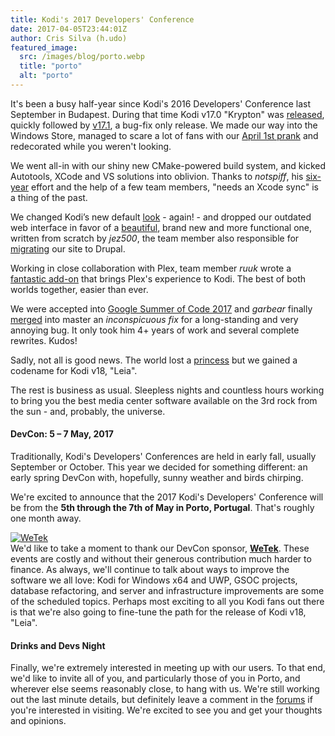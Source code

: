 ```yaml
---
title: Kodi's 2017 Developers' Conference
date: 2017-04-05T23:44:01Z
author: Cris Silva (h.udo)
featured_image:
  src: /images/blog/porto.webp
  title: "porto"
  alt: "porto"
---
```


It's been a busy half-year since Kodi's 2016 Developers' Conference last September in Budapest. During that time Kodi v17.0 "Krypton" was [released](https://kodi.tv/kodi17), quickly followed by [v17.1](https://kodi.tv/download), a bug-fix only release. We made our way into the Windows Store, managed to scare a lot of fans with our [April 1st prank](https://kodi.tv/article/andwere-baaaaack) and redecorated while you weren't looking.

We went all-in with our shiny new CMake-powered build system, and kicked Autotools, XCode and VS solutions into oblivion. Thanks to _notspiff_, his [six-year](https://github.com/xbmc/xbmc/pull/10429#issuecomment-267297682) effort and the help of a few team members, "needs an Xcode sync" is a thing of the past.

We changed Kodi’s new default [look](/article/kodi-v17-krypton-default-skin-next-gen) - again! - and dropped our outdated web interface in favor of a [beautiful](/article/new-webinterface-called-chorus2), brand new and more functional one, written from scratch by _jez500_, the team member also responsible for [migrating](https://kodi.tv/article/we-have-new-website) our site to Drupal.

Working in close collaboration with Plex, team member _ruuk_ wrote a [fantastic add-on](https://kodi.tv/plex-add-on-for-kodi) that brings Plex's experience to Kodi. The best of both worlds together, easier than ever.

We were accepted into [Google Summer of Code 2017](https://kodi.tv/article/we-are-google-summer-code-2017-organization) and _garbear_ finally [merged](https://github.com/xbmc/xbmc/pull/11022) into master an _inconspicuous fix_ for a long-standing and very annoying bug. It only took him 4+ years of work and several complete rewrites. Kudos!

Sadly, not all is good news. The world lost a [princess](/article/kodi-v18-leia) but we gained a codename for Kodi v18, "Leia".

The rest is business as usual. Sleepless nights and countless hours working to bring you the best media center software available on the 3rd rock from the sun - and, probably, the universe.

#### DevCon: 5 – 7 May, 2017

Traditionally, Kodi's Developers' Conferences are held in early fall, usually September or October. This year we decided for something different: an early spring DevCon with, hopefully, sunny weather and birds chirping.

We're excited to announce that the 2017 Kodi's Developers' Conference will be from the **5th through the 7th of May in Porto, Portugal**. That's roughly one month away.

[![WeTek](https://xbmcfoundation.prod.dd:8083/sites/default/files/sponsor/field_image/WeTek.webp "WeTek")](https://business.wetek.com)  
We'd like to take a moment to thank our DevCon sponsor, **[WeTek](https://business.wetek.com)**. These events are costly and without their generous contribution much harder to finance. As always, we'll continue to talk about ways to improve the software we all love: Kodi for Windows x64 and UWP, GSOC projects, database refactoring, and server and infrastructure improvements are some of the scheduled topics. Perhaps most exciting to all you Kodi fans out there is that we're also going to fine-tune the path for the release of Kodi v18, "Leia".

#### Drinks and Devs Night

Finally, we're extremely interested in meeting up with our users. To that end, we'd like to invite all of you, and particularly those of you in Porto, and wherever else seems reasonably close, to hang with us. We're still working out the last minute details, but definitely leave a comment in the [forums](https://forum.kodi.tv/showthread.php?tid=311585) if you're interested in visiting. We're excited to see you and get your thoughts and opinions.
